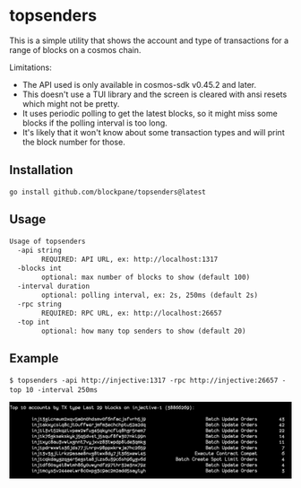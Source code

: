 # topsenders

This is a simple utility that shows the account and type of transactions for a range of blocks on a cosmos chain.

Limitations:

* The API used is only available in cosmos-sdk v0.45.2 and later.
* This doesn't use a TUI library and the screen is cleared with ansi resets which might not be pretty.
* It uses periodic polling to get the latest blocks, so it might miss some blocks if the polling interval is too long.
* It's likely that it won't know about some transaction types and will print the block number for those.

## Installation

```
go install github.com/blockpane/topsenders@latest
```

## Usage

```
Usage of topsenders
  -api string
    	REQUIRED: API URL, ex: http://localhost:1317
  -blocks int
    	optional: max number of blocks to show (default 100)
  -interval duration
    	optional: polling interval, ex: 2s, 250ms (default 2s)
  -rpc string
    	REQUIRED: RPC URL, ex: http://localhost:26657
  -top int
    	optional: how many top senders to show (default 20)
```

## Example

`$ topsenders -api http://injective:1317 -rpc http://injective:26657 -top 10 -interval 250ms`

![screen shot](doc/example.png)
